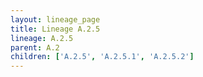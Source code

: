 ```yaml
---
layout: lineage_page
title: Lineage A.2.5
lineage: A.2.5
parent: A.2
children: ['A.2.5', 'A.2.5.1', 'A.2.5.2']
---
```

